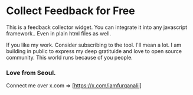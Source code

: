 # Collect Feedback for Free

This is a feedback collector widget. You can integrate it into any javascript framework..
Even in plain html files as well. 

If you like my work. Consider subscribing to the tool. I'll mean a lot. I am building in public to 
express my deep gratituide and love to open source community. This world runs because of you
people.

### Love from Seoul. 

Connect me over x.com => [https://x.com/iamfurqanalii]



